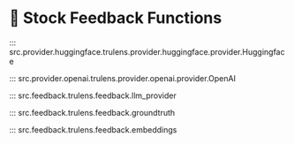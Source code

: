 # 📖 Stock Feedback Functions

::: src.provider.huggingface.trulens.provider.huggingface.provider.Huggingface

::: src.provider.openai.trulens.provider.openai.provider.OpenAI

::: src.feedback.trulens.feedback.llm_provider

::: src.feedback.trulens.feedback.groundtruth

::: src.feedback.trulens.feedback.embeddings
